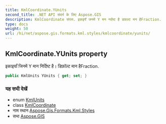 ```yaml
---
title: KmlCoordinate.YUnits
second_title: .NET API संदर्भ के लिए Aspose.GIS
description: KmlCoordinate संपत्त. इकइयँ जनमें Y मन नर्दष्ट है डफ़ल्ट मन हैFraction.
type: docs
weight: 50
url: /hi/net/aspose.gis.formats.kml.styles/kmlcoordinate/yunits/
---
```

## KmlCoordinate.YUnits property

इकाइयाँ जिनमें Y मान निर्दिष्ट है। डिफ़ॉल्ट मान हैFraction.

```csharp
public KmlUnits YUnits { get; set; }
```

### यह सभी देखें

* enum [KmlUnits](../../kmlunits/)
* class [KmlCoordinate](../)
* नाम स्थान [Aspose.Gis.Formats.Kml.Styles](../../kmlcoordinate/)
* सभा [Aspose.GIS](../../../)



